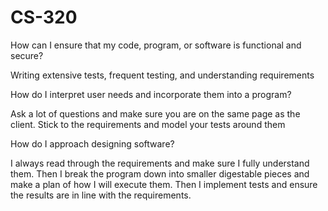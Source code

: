 # CS-320

How can I ensure that my code, program, or software is functional and secure?

Writing extensive tests, frequent testing, and understanding requirements

How do I interpret user needs and incorporate them into a program?

Ask a lot of questions and make sure you are on the same page as the client. Stick to the requirements and model your tests around them

How do I approach designing software?

I always read through the requirements and make sure I fully understand them. Then I break the program down into smaller digestable pieces and make a plan of how I will execute them. Then I implement tests and ensure the results are in line with the requirements. 
